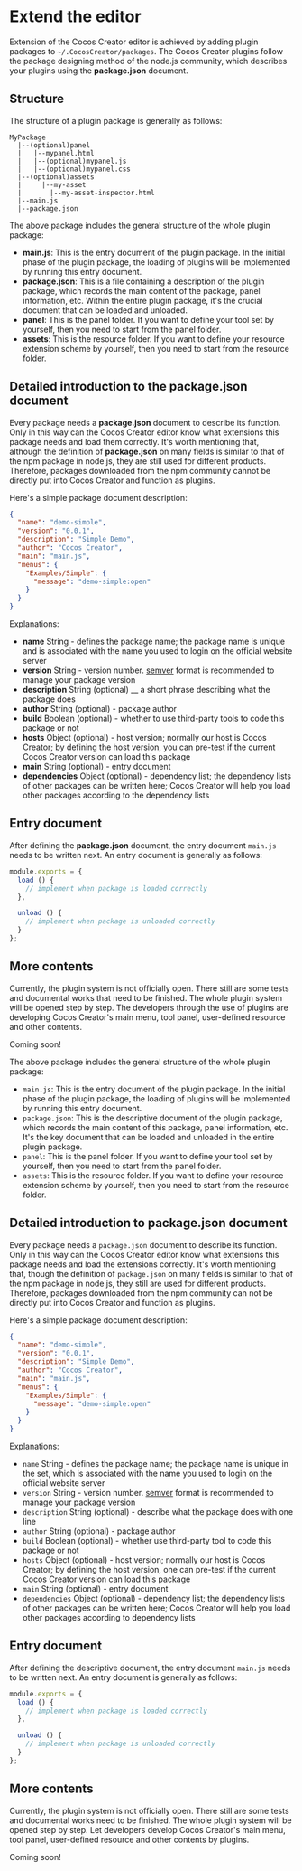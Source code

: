 # Extend the editor
Extension of the Cocos Creator editor is achieved by adding plugin packages to `~/.CocosCreator/packages`.
The Cocos Creator plugins follow the package designing method of the node.js community, which describes your plugins using the __package.json__ document.

## Structure

The structure of a plugin package is generally as follows:

```
MyPackage
  |--(optional)panel
  |   |--mypanel.html
  |   |--(optional)mypanel.js
  |   |--(optional)mypanel.css
  |--(optional)assets
  |     |--my-asset
  |       |--my-asset-inspector.html
  |--main.js
  |--package.json
```

The above package includes the general structure of the whole plugin package:

 - __main.js__: This is the entry document of the plugin package. In the initial phase of the plugin package, the loading of plugins will be implemented by running this entry document.
 - __package.json__: This is a file containing a description of the plugin package, which records the main content of the package, panel information, etc. Within the entire plugin package, it's the crucial document that can be loaded and unloaded.
 - __panel__: This is the panel folder. If you want to define your tool set by yourself, then you need to start from the panel folder.
 - __assets__: This is the resource folder. If you want to define your resource extension scheme by yourself, then you need to start from the resource folder.

## Detailed introduction to the package.json document

Every package needs a __package.json__ document to describe its function. Only in this way can the Cocos Creator editor know
what extensions this package needs and load them correctly. It's worth mentioning that, although the definition of __package.json__ on many fields is similar to
that of the npm package in node.js, they are still used for different products. Therefore, packages downloaded from the npm community cannot be directly put
into Cocos Creator and function as plugins.

Here's a simple package document description:

```json
{
  "name": "demo-simple",
  "version": "0.0.1",
  "description": "Simple Demo",
  "author": "Cocos Creator",
  "main": "main.js",
  "menus": {
    "Examples/Simple": {
      "message": "demo-simple:open"
    }
  }
}
```

Explanations:

 - __name__ String - defines the package name; the package name is unique and is associated with the name you used to login on the official website server
 - __version__ String - version number. [semver](http://semver.org/) format is recommended to manage your package version
 - __description__ String (optional) __ a short phrase describing what the package does
 - __author__ String (optional) - package author
 - __build__ Boolean (optional) - whether to use third-party tools to code this package or not
 - __hosts__ Object (optional) - host version; normally our host is Cocos Creator; by defining the host version, you can pre-test if the current Cocos Creator version can load this package
 - __main__ String (optional) - entry document
 - __dependencies__ Object (optional) - dependency list; the dependency lists of other packages can be written here; Cocos Creator will help you load other packages according to the dependency lists

## Entry document

After defining the __package.json__ document, the entry document `main.js` needs to be written next. An entry document is generally as follows:

```javascript
module.exports = {
  load () {
    // implement when package is loaded correctly
  },

  unload () {
    // implement when package is unloaded correctly
  }
};
```

## More contents

Currently, the plugin system is not officially open. There still are some tests and documental works that need to be finished. The whole plugin system will be opened step by step.
The developers through the use of plugins are developing Cocos Creator's main menu, tool panel, user-defined resource and other contents.

Coming soon!


The above package includes the general structure of the whole plugin package:

 - `main.js`: This is the entry document of the plugin package. In the initial phase of the plugin package, the loading of plugins will be implemented by running this entry document.
 - `package.json`: This is the descriptive document of the plugin package, which records the main content of this package, panel information, etc. It's the key document that can be loaded and unloaded in the entire plugin package.
 - `panel`: This is the panel folder. If you want to define your tool set by yourself, then you need to start from the panel folder.
 - `assets`: This is the resource folder. If you want to define your resource extension scheme by yourself, then you need to start from the resource folder.

## Detailed introduction to package.json document

Every package needs a `package.json` document to describe its function. Only in this way can the Cocos Creator editor know
what extensions this package needs and load the extensions correctly. It's worth mentioning that, though the definition of `package.json` on many fields is similar to
that of the npm package in node.js, they still are used for different products. Therefore, packages downloaded from the npm community can not be directly put
into Cocos Creator and function as plugins.

Here's a simple package document description:

```json
{
  "name": "demo-simple",
  "version": "0.0.1",
  "description": "Simple Demo",
  "author": "Cocos Creator",
  "main": "main.js",
  "menus": {
    "Examples/Simple": {
      "message": "demo-simple:open"
    }
  }
}
```

Explanations:

 - `name` String - defines the package name; the package name is unique in the set, which is associated with the name you used to login on the official website server
 - `version` String - version number. [semver](http://semver.org/) format is recommended to manage your package version
 - `description` String (optional) - describe what the package does with one line
 - `author` String (optional) - package author
 - `build` Boolean (optional) - whether use third-party tool to code this package or not
 - `hosts` Object (optional) - host version; normally our host is Cocos Creator; by defining the host version, one can pre-test if the current Cocos Creator version can load this package
 - `main` String (optional) - entry document
 - `dependencies` Object (optional) - dependency list; the dependency lists of other packages can be written here; Cocos Creator will help you load other packages according to dependency lists

## Entry document

After defining the descriptive document, the entry document `main.js` needs to be written next. An entry document is generally as follows:

```javascript
module.exports = {
  load () {
    // implement when package is loaded correctly
  },

  unload () {
    // implement when package is unloaded correctly
  }
};
```

## More contents

Currently, the plugin system is not officially open. There still are some tests and documental works need to be finished. The whole plugin system will be opened step by step.
Let developers develop Cocos Creator's main menu, tool panel, user-defined resource and other contents by plugins.

Coming soon!
